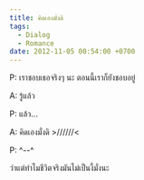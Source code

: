 ```yaml
---
title: คิดเองมั่งดิ
tags:
  - Dialog
  - Romance
date: 2012-11-05 00:54:00 +0700
---
```


P: เราชอบเธอจริงๆ นะ ตอนนี้เราก็ยังชอบอยู่

A: รู้แล้ว

P: แล้ว...

A: คิดเองมั่งดิ >//////<

P: ^--^

ว่าแต่ทำไมชีวิตจริงมันไม่เป็นงี้มั่งนะ

